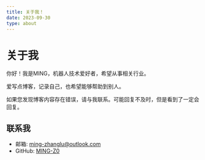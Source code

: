 ```yaml
---
title: 关于我！
date: 2023-09-30
type: about
---
```


# 关于我

你好！我是MING，机器人技术爱好者，希望从事相关行业。

爱写点博客，记录自己，也希望能够帮助到别人。

如果您发现博客内容存在错误，请与我联系。可能回复不及时，但是看到了一定会回复。

## 联系我

- 邮箱: ming-zhanglu@outlook.com
- GitHub: [MING-Z0](https://github.com/MING-Z0)